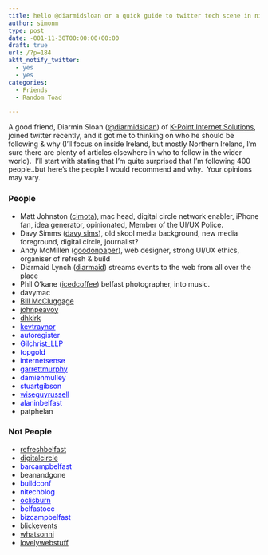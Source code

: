 ```yaml
---
title: hello @diarmidsloan or a quick guide to twitter tech scene in ni
author: simonm
type: post
date: -001-11-30T00:00:00+00:00
draft: true
url: /?p=184
aktt_notify_twitter:
  - yes
  - yes
categories:
  - Friends
  - Random Toad

---
```

A good friend, Diarmin Sloan ([@diarmidsloan][1]) of [K-Point Internet Solutions][2], joined twitter recently, and it got me to thinking on who he should be following & why (I&#8217;ll focus on inside Ireland, but mostly Northern Ireland, I&#8217;m sure there are plenty of articles elsewhere in who to follow in the wider world).  I&#8217;ll start with stating that I&#8217;m quite surprised that I&#8217;m following 400 people..but here&#8217;s the people I would recommend and why.  Your opinions may vary.

### People

  * Matt Johnston ([cimota][3]), mac head, digital circle network enabler, iPhone fan, idea generator, opinionated, Member of the UI/UX Police.
  * Davy Simms ([davy sims][4]), old skool media background, new media foreground, digital circle, journalist?
  * Andy McMillen ([goodonpaper][5]), web designer, strong UI/UX ethics, organiser of refresh & build
  * Diarmaid Lynch ([diarmaid][6]) streams events to the web from all over the place
  * Phil O&#8217;kane ([icedcoffee][7]) belfast photographer, into music.
  * davymac
  * [Bill McCluggage][8]
  * [johnpeavoy][9]
  * [dhkirk][10]
  * <a style="text-decoration: underline; color: #0000ff; padding: 0px; margin: 0px;" title="kevtraynor" hreflang="en" href="http://twitter.com/kevtraynor">kevtraynor</a>
  * <a style="text-decoration: none; color: #0000ff; padding: 0px; margin: 0px;" title="autoregister" hreflang="en" href="http://twitter.com/autoregister">autoregister</a>
  * <a style="text-decoration: none; color: #0000ff; padding: 0px; margin: 0px;" title="Gilchrist_LLP" hreflang="en" href="http://twitter.com/Gilchrist_LLP">Gilchrist_LLP</a>
  * <a style="text-decoration: none; color: #0000ff; padding: 0px; margin: 0px;" title="topgold" hreflang="en" href="http://twitter.com/topgold">topgold</a>
  * <a style="text-decoration: none; color: #0000ff; padding: 0px; margin: 0px;" title="internetsense" hreflang="en" href="http://twitter.com/internetsense">internetsense</a>
  * <a style="text-decoration: underline; color: #0000ff; padding: 0px; margin: 0px;" title="garrettmurphy" hreflang="en" href="http://twitter.com/garrettmurphy">garrettmurphy</a>
  * <a style="text-decoration: none; color: #0000ff; padding: 0px; margin: 0px;" title="damienmulley" hreflang="en" href="http://twitter.com/damienmulley">damienmulley</a>
  * <a style="text-decoration: none; color: #0000ff; padding: 0px; margin: 0px;" title="stuartgibson" hreflang="en" href="http://twitter.com/stuartgibson">stuartgibson</a>
  * <a style="text-decoration: underline; color: #0000ff; padding: 0px; margin: 0px;" title="wiseguyrussell" hreflang="en" href="http://twitter.com/wiseguyrussell">wiseguyrussell</a>
  * <a style="text-decoration: none; color: #0000ff; padding: 0px; margin: 0px;" title="alaninbelfast" hreflang="en" href="http://twitter.com/alaninbelfast">alaninbelfast</a>
  * patphelan

### Not People

  * [refreshbelfast][11]
  * [digitalcircle][5]
  * <a style="text-decoration: none; color: #0000ff; padding: 0px; margin: 0px;" title="barcampbelfast" hreflang="en" href="http://twitter.com/barcampbelfast">barcampbelfast</a>
  * beanandgone
  * <a style="text-decoration: none; color: #0000ff; padding: 0px; margin: 0px;" title="buildconf" hreflang="en" href="http://twitter.com/buildconf">buildconf</a>
  * <a style="text-decoration: none; color: #0000ff; padding: 0px; margin: 0px;" title="buildconf" hreflang="en" href="http://twitter.com/buildconf"></a><a style="text-decoration: none; color: #0000ff; padding: 0px; margin: 0px;" title="nitechblog" hreflang="en" href="http://twitter.com/nitechblog">nitechblog</a>
  * <a style="text-decoration: underline; color: #0000ff; padding: 0px; margin: 0px;" title="oclisburn" hreflang="en" href="http://twitter.com/oclisburn">oclisburn</a>
  * <a style="text-decoration: none; color: #0000ff; padding: 0px; margin: 0px;" title="belfastocc" hreflang="en" href="http://twitter.com/belfastocc">belfastocc</a>
  * <a style="text-decoration: none; color: #0000ff; padding: 0px; margin: 0px;" title="bizcampbelfast" hreflang="en" href="http://twitter.com/bizcampbelfast">bizcampbelfast</a>
  * [blickevents][12]
  * [whatsonni][13]
  * [lovelywebstuff][14]

 [1]: http://twitter.com/diarmidsloan
 [2]: http://www.k-point.co.uk/
 [3]: http://twitter.com/cimota
 [4]: http://twitter.com/davy_sims
 [5]: http://twitter.com/goodonpaper
 [6]: http://twitter.com/diarmaid
 [7]: http://twitter.com/icedcoffee
 [8]: http://twitter.com/BillMcCluggage
 [9]: http://twitter.com/johnpeavoy
 [10]: http://twitter.com/dhkirk
 [11]: http://twitter.com/refreshbelfast
 [12]: http://twitter.com/blickevents
 [13]: http://twitter.com/whatsonni
 [14]: http://twitter.com/lovelywebstuff
